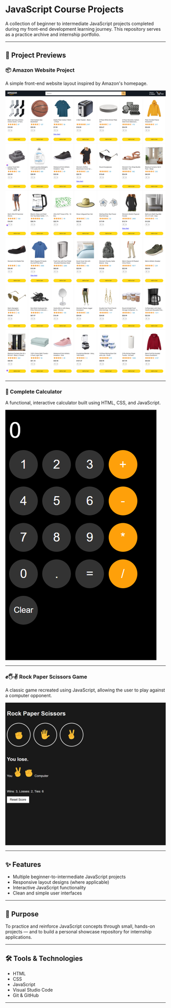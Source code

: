 # JavaScript Course Projects

A collection of beginner to intermediate JavaScript projects completed during my front-end development learning journey. This repository serves as a practice archive and internship portfolio.

---

## 📸 Project Previews

### 📦 Amazon Website Project  
A simple front-end website layout inspired by Amazon's homepage.

![Amazon Website Screenshot](images/Amazon-HomePage.png)

---

### 🧮 Complete Calculator  
A functional, interactive calculator built using HTML, CSS, and JavaScript.

![Calculator Screenshot](images/calculatorProject.png)

---

### ✊🖐✌️ Rock Paper Scissors Game  
A classic game recreated using JavaScript, allowing the user to play against a computer opponent.

![Rock Paper Scissors Screenshot](images/RockPaperScissorsProject.png)

---

## ✨ Features

- Multiple beginner-to-intermediate JavaScript projects
- Responsive layout designs (where applicable)
- Interactive JavaScript functionality
- Clean and simple user interfaces

---

## 📌 Purpose

To practice and reinforce JavaScript concepts through small, hands-on projects — and to build a personal showcase repository for internship applications.

---

## 🛠️ Tools & Technologies

- HTML
- CSS
- JavaScript
- Visual Studio Code
- Git & GitHub

---


